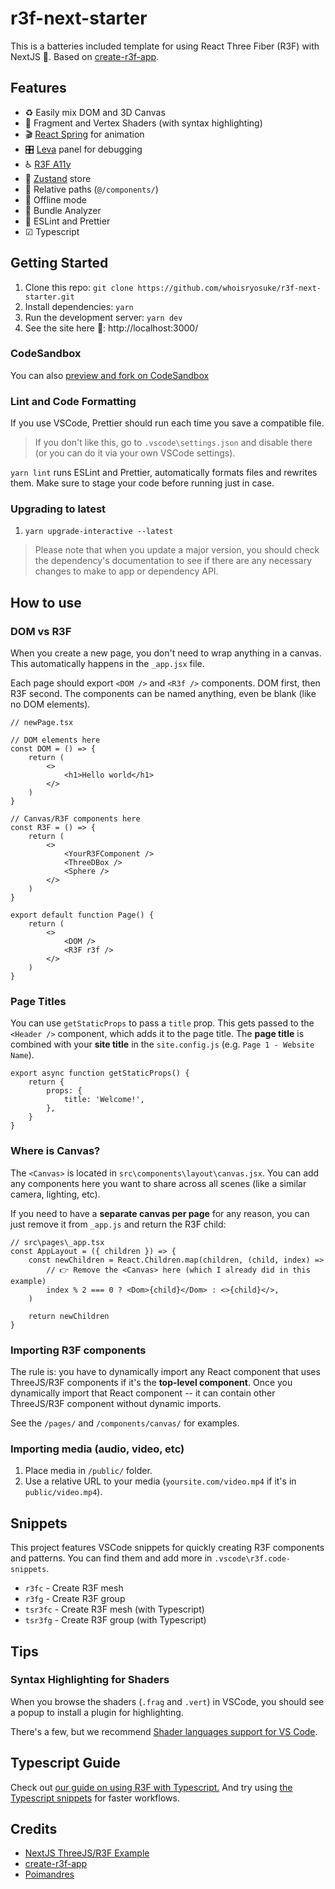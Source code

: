 # r3f-next-starter

This is a batteries included template for using React Three Fiber (R3F) with
NextJS 🔋. Based on
[create-r3f-app](https://github.com/utsuboco/create-r3f-app).

## Features

-   ♻ Easily mix DOM and 3D Canvas
-   🎨 Fragment and Vertex Shaders (with syntax highlighting)
-   🎬 [React Spring](https://github.com/pmndrs/react-spring) for animation
-   🎛 [Leva](https://github.com/pmndrs/leva) panel for debugging
-   ♿ [R3F A11y](https://github.com/pmndrs/react-three-a11y)
-   🏪 [Zustand](https://github.com/pmndrs/zustand) store
-   📁 Relative paths (`@/components/`)
-   📴 Offline mode
-   🍱 Bundle Analyzer
-   👕 ESLint and Prettier
-   ☑ Typescript

## Getting Started

1. Clone this repo:
   `git clone https://github.com/whoisryosuke/r3f-next-starter.git`
1. Install dependencies: `yarn`
1. Run the development server: `yarn dev`
1. See the site here 👀: http://localhost:3000/

### CodeSandbox

You can also
[preview and fork on CodeSandbox](https://githubbox.com/whoisryosuke/r3f-next-starter)

### Lint and Code Formatting

If you use VSCode, Prettier should run each time you save a compatible file.

> If you don't like this, go to `.vscode\settings.json` and disable there (or
> you can do it via your own VSCode settings).

`yarn lint` runs ESLint and Prettier, automatically formats files and rewrites
them. Make sure to stage your code before running just in case.

### Upgrading to latest

1. `yarn upgrade-interactive --latest`

> Please note that when you update a major version, you should check the
> dependency's documentation to see if there are any necessary changes to make
> to app or dependency API.

## How to use

### DOM vs R3F

When you create a new page, you don't need to wrap anything in a canvas. This
automatically happens in the `_app.jsx` file.

Each page should export `<DOM />` and `<R3f />` components. DOM first, then R3F
second. The components can be named anything, even be blank (like no DOM
elements).

```tsx
// newPage.tsx

// DOM elements here
const DOM = () => {
    return (
        <>
            <h1>Hello world</h1>
        </>
    )
}

// Canvas/R3F components here
const R3F = () => {
    return (
        <>
            <YourR3FComponent />
            <ThreeDBox />
            <Sphere />
        </>
    )
}

export default function Page() {
    return (
        <>
            <DOM />
            <R3F r3f />
        </>
    )
}
```

### Page Titles

You can use `getStaticProps` to pass a `title` prop. This gets passed to the
`<Header />` component, which adds it to the page title. The **page title** is
combined with your **site title** in the `site.config.js` (e.g.
`Page 1 - Website Name`).

```tsx
export async function getStaticProps() {
    return {
        props: {
            title: 'Welcome!',
        },
    }
}
```

### Where is Canvas?

The `<Canvas>` is located in `src\components\layout\canvas.jsx`. You can add any
components here you want to share across all scenes (like a similar camera,
lighting, etc).

If you need to have a **separate canvas per page** for any reason, you can just
remove it from `_app.js` and return the R3F child:

```tsx
// src\pages\_app.tsx
const AppLayout = ({ children }) => {
    const newChildren = React.Children.map(children, (child, index) =>
        // 👉 Remove the <Canvas> here (which I already did in this example)
        index % 2 === 0 ? <Dom>{child}</Dom> : <>{child}</>,
    )

    return newChildren
}
```

### Importing R3F components

The rule is: you have to dynamically import any React component that uses
ThreeJS/R3F components if it's the **top-level component**. Once you dynamically
import that React component -- it can contain other ThreeJS/R3F component
without dynamic imports.

See the `/pages/` and `/components/canvas/` for examples.

### Importing media (audio, video, etc)

1. Place media in `/public/` folder.
1. Use a relative URL to your media (`yoursite.com/video.mp4` if it's in
   `public/video.mp4`).

## Snippets

This project features VSCode snippets for quickly creating R3F components and
patterns. You can find them and add more in `.vscode\r3f.code-snippets`.

-   `r3fc` - Create R3F mesh
-   `r3fg` - Create R3F group
-   `tsr3fc` - Create R3F mesh (with Typescript)
-   `tsr3fg` - Create R3F group (with Typescript)

## Tips

### Syntax Highlighting for Shaders

When you browse the shaders (`.frag` and `.vert`) in VSCode, you should see a
popup to install a plugin for highlighting.

There's a few, but we recommend
[Shader languages support for VS Code](https://marketplace.visualstudio.com/items?itemName=slevesque.shader).

## Typescript Guide

Check out [our guide on using R3F with Typescript.](./docs/typescript.md) And
try using [the Typescript snippets](#snippets) for faster workflows.

## Credits

-   [NextJS ThreeJS/R3F Example](https://github.com/vercel/next.js/tree/canary/examples/with-three-js)
-   [create-r3f-app](https://github.com/utsuboco/create-r3f-app)
-   [Poimandres](https://github.com/pmndrs/)
